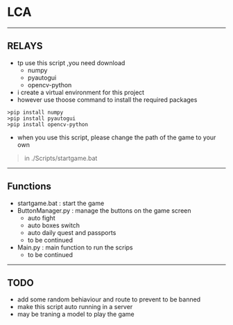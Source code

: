 # LCA
---
## RELAYS
- tp use this script ,you need download 
    - numpy
    - pyautogui
    - opencv-python
- i create a virtual environment for this project
- however use thoose command to install the required packages
```
>pip install numpy
>pip install pyautogui
>pip install opencv-python
```
- when you use this script, please change the path of the game to your own
>in ./Scripts/startgame.bat
---
## Functions
- startgame.bat : start the game
- ButtonManager.py : manage the buttons on the game screen
    - auto fight
    - auto boxes switch
    - auto daily quest and passports
    - to be continued
- Main.py : main function to run the scrips
    - to be continued
---
## TODO
- add some random behiaviour and route to prevent to be banned
- make this script auto running in a server
- may be traning a model to play the game

